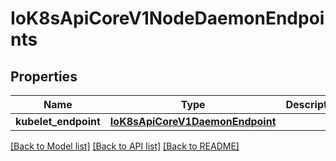 # IoK8sApiCoreV1NodeDaemonEndpoints

## Properties
Name | Type | Description | Notes
------------ | ------------- | ------------- | -------------
**kubelet_endpoint** | [**IoK8sApiCoreV1DaemonEndpoint**](IoK8sApiCoreV1DaemonEndpoint.md) |  | [optional] 

[[Back to Model list]](../README.md#documentation-for-models) [[Back to API list]](../README.md#documentation-for-api-endpoints) [[Back to README]](../README.md)

